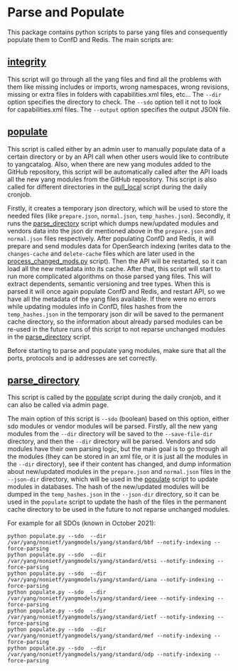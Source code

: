 # Parse and Populate

This package contains python scripts to parse yang files and consequently populate them to ConfD and Redis.
The main scripts are:

## [integrity](https://github.com/YangCatalog/backend/blob/master/parseAndPopulate/integrity.py)

   This script will go through all the yang files and find all the problems with them like missing includes or imports,
   wrong namespaces, wrong revisions, missing or extra files in folders with capabilities.xml files, etc...
   The `--dir` option specifies the directory to check. The `--sdo` option tell it not to look for capabilities.xml files.
   The `--output` option specifies the output JSON file.

## [populate](https://github.com/YangCatalog/backend/blob/master/parseAndPopulate/populate.py)

   This script is called either by an admin user to manually populate data of a certain directory or by an API call
   when other users would like to contribute to yangcatalog. Also, when there are new yang modules added to the GitHub
   repository, this script will be automatically called after the API loads all the new yang modules from the GitHub repository.
   This script is also called for different directories in the [pull_local](https://github.com/YangCatalog/backend/blob/master/ietfYangDraftPull/pull_local.py)
   script during the daily cronjob.

   Firstly, it creates a temporary json directory, which will be used to store the needed files
   (like `prepare.json`, `normal.json`, `temp_hashes.json`). Secondly, it runs the [parse_directory](https://github.com/YangCatalog/backend/blob/master/parseAndPopulate/parse_directory.py)
   script which dumps new/updated modules and vendors data into the json dir mentioned above in the `prepare.json` and `normal.json` files respectively.
   After populating ConfD and Redis, it will prepare and send modules data for OpenSearch indexing (writes data to the
   `changes-cache` and `delete-cache` files which are later used in the [process_changed_mods.py](https://github.com/YangCatalog/backend/blob/master/opensearch_indexing/process_changed_mods.py)
   script). Then the API will be restarted, so it can load all the new metadata into its cache. After that,
   this script will start to run more complicated algorithms on those parsed yang files. This will extract dependents,
   semantic versioning and tree types. When this is parsed it will once again populate ConfD and Redis, and restart API,
   so we have all the metadata of the yang files available. If there were no errors while updating modules info in ConfD,
   files hashes from the `temp_hashes.json` in the temporary json dir will be saved to the permanent cache directory,
   so the information about already parsed modules can be re-used in the future runs of this script to not reparse unchanged modules in the
   [parse_directory](https://github.com/YangCatalog/backend/blob/master/parseAndPopulate/parse_directory.py) script.

   Before starting to parse and populate yang modules, make sure that all the ports, protocols and ip addresses are set correctly.

## [parse_directory](https://github.com/YangCatalog/backend/blob/master/parseAndPopulate/parse_directory.py)

   This script is called by the [populate](https://github.com/YangCatalog/backend/blob/master/parseAndPopulate/populate.py)
   script during the daily cronjob, and it can also be called via admin page.

   The main option of this script is `--sdo` (boolean) based on this option, either sdo modules or vendor modules will be parsed.
   Firstly, all the new yang modules from the `--dir` directory will be saved to the `--save-file-dir` directory, and then
   the `--dir` directory will be parsed. Vendors and sdo modules have their own parsing logic, but the main goal is to go
   through all the modules (they can be stored in an xml file, or it is just all the modules in the `--dir` directory),
   see if their content has changed, and dump information about new/updated modules in the `prepare.json` and `normal.json`
   files in the `--json-dir` directory, which will be used in the [populate](https://github.com/YangCatalog/backend/blob/master/parseAndPopulate/populate.py)
   script to update modules in databases. The hash of the new/updated modules will be dumped in the `temp_hashes.json`
   in the `--json-dir` directory, so it can be used in the `populate` script to update the hash of the files in the
   permanent cache directory to be used in the future to not reparse unchanged modules.


For example for all SDOs (known in October 2021):
```
python populate.py --sdo  --dir /var/yang/nonietf/yangmodels/yang/standard/bbf --notify-indexing --force-parsing
python populate.py --sdo  --dir /var/yang/nonietf/yangmodels/yang/standard/etsi --notify-indexing --force-parsing
python populate.py --sdo  --dir /var/yang/nonietf/yangmodels/yang/standard/iana --notify-indexing --force-parsing
python populate.py --sdo  --dir /var/yang/nonietf/yangmodels/yang/standard/ieee --notify-indexing --force-parsing
python populate.py --sdo  --dir /var/yang/nonietf/yangmodels/yang/standard/ietf --notify-indexing --force-parsing
python populate.py --sdo  --dir /var/yang/nonietf/yangmodels/yang/standard/mef --notify-indexing --force-parsing
python populate.py --sdo  --dir /var/yang/nonietf/yangmodels/yang/standard/odp --notify-indexing --force-parsing
```
